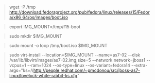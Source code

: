 > wget -P /tmp http://download.fedoraproject.org/pub/fedora/linux/releases/15/Fedora/x86_64/os/images/boot.iso

> export IMG_MOUNT=/tmp/f15-boot

> sudo mkdir $IMG_MOUNT

> sudo mount -o loop /tmp/boot.iso $IMG_MOUNT

> sudo virt-install --location=$IMG_MOUNT --name=as7-02 --disk /var/lib/libvirt/images/as7-02.img,size=5 --network network=jboss1 --vcpus=1 --ram=1024 --os-type=linux --os-variant=fedora14 --extra-args="ks=//http://people.redhat.com/~pmcdonou/src/jboss-as7-linux/lovelock-white-rabbit-ks.cfg"
